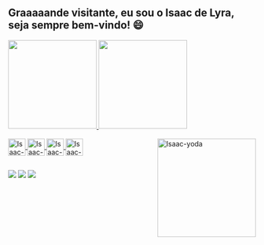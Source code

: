 ## Graaaaande visitante, eu sou o Isaac de Lyra, seja sempre bem-vindo! 😄 

<!--<img align="center" src="https://komarev.com/ghpvc/?username=isaaclyra132&color=green" alt="isaaclyra132" /> -->

<div>
  <a href="https://github.com/isaaclyra132">
  <img height="180em" src="https://github-readme-stats.vercel.app/api?username=isaaclyra132&show_icons=true&theme=tokyonight&include_all_commits=true&count_private=true"/>
  <img height="180em" src="https://github-readme-stats.vercel.app/api/top-langs/?username=isaaclyra132&layout=compact&langs_count=8&theme=tokyonight"/>
</div>

<div style="display: inline_block"><br>
  <img align="center" alt="Isaac-HTML" width="35" src="https://cdn.jsdelivr.net/gh/devicons/devicon/icons/html5/html5-original.svg" />
  <img align="center" alt="Isaac-CSS" width="35" src="https://cdn.jsdelivr.net/gh/devicons/devicon/icons/css3/css3-original.svg" />
  <img align="center" alt="Isaac-JS" width="35" src="https://cdn.jsdelivr.net/gh/devicons/devicon/icons/javascript/javascript-original.svg" />
  <!--img align="center" alt="Isaac-React" width="35" src="https://cdn.jsdelivr.net/gh/devicons/devicon/icons/react/react-original.svg" /-->
  <!--img align="center" alt="Isaac-NodeJS" width="35" src="https://cdn.jsdelivr.net/gh/devicons/devicon/icons/nodejs/nodejs-original.svg" /-->
  <img align="center" alt="Isaac-C" width="35" src="https://cdn.jsdelivr.net/gh/devicons/devicon/icons/c/c-original.svg" />
  <!--img align="center" alt="Isaac-Python" width="35" src="https://cdn.jsdelivr.net/gh/devicons/devicon/icons/python/python-original.svg" /-->
  <!--img align="center" alt="Isaac-PostgreSQL" width="35" src="https://cdn.jsdelivr.net/gh/devicons/devicon/icons/postgresql/postgresql-original.svg" /-->
  <!--img align="center" alt="Isaac-MongoDB" width="35" src="https://cdn.jsdelivr.net/gh/devicons/devicon/icons/mongodb/mongodb-original.svg" /-->
  
  <img align="right" width="200" alt="Isaac-yoda" src="https://pure.wallpapergk.com/download/baby_yoda_with_cup_grogu_star_wars-1152x864.jpg"> 
</div>
  
##

<div>
  <a href="https://www.linkedin.com/in/isaac-de-lyra-00797a159" target="_blank"><img src="https://img.shields.io/badge/-LinkedIn-%230077B5?style=for-the-badge&logo=linkedin&logoColor=white" target="_blank"></a>
  <a href = "mailto:isaac.lyra.junior@gmail.com"><img src="https://img.shields.io/badge/-Gmail-%23333?style=for-the-badge&logo=gmail&logoColor=white" target="_blank"></a>
  <a href="https://www.instagram.com/isaacdelyra" target="_blank"><img src="https://img.shields.io/badge/-Instagram-%23E4405F?style=for-the-badge&logo=instagram&logoColor=white" target="_blank"></a>
 
<!-- ![Snake animation](https://github.com/isaaclyra132/isaaclyra132/blob/output/github-contribution-grid-snake.svg)-->
</div>
